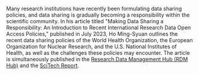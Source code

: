 Many research institutions have recently been formulating data sharing policies, and data sharing is gradually becoming a responsibility within the scientific community. In his article titled "Making Data Sharing a Responsibility: An Introduction to Recent International Research Data Open Access Policies," published in July 2023, Ho Ming-Syuan outlines the recent data sharing policies of the World Health Organization, the European Organization for Nuclear Research, and the U.S. National Institutes of Health, as well as the challenges these policies may encounter. The article is simultaneously published in the [Research Data Management Hub (RDM Hub)](https://rdm.depositar.io/zh_TW/news/20220719-international-data-sharing-polices) and the [SciTech Report](https://www.scimonth.com.tw/archives/6512).
